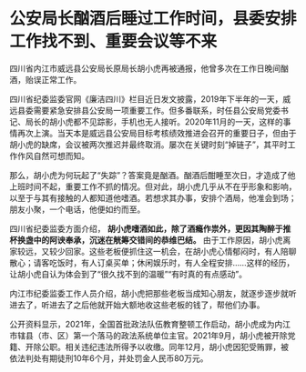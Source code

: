 # 公安局长酗酒后睡过工作时间，县委安排工作找不到、重要会议等不来

四川省内江市威远县公安局长原局长胡小虎再被通报，他曾多次在工作日晚间酗酒，贻误正常工作。

四川省纪委监委官网《廉洁四川》栏目近日发文披露，2019年下半年的一天，威远县委需要紧急安排县公安局一项重要工作。但多番联系，时任县公安局党委书记、局长的胡小虎都不见踪影，手机也无人接听。2020年11月的一天，这样的事情再次上演。当天本是威远县公安局目标考核绩效推进会召开的重要日子，但由于胡小虎的缺席，会议被两次推迟并最终取消。屡次在关键时刻“掉链子”，其平时工作作风自然可想而知。

那么，胡小虎为何玩起了“失踪”？答案竟是酗酒。酗酒后酣睡至次日，才造成了他上班时间不起，重要工作不抓的情况。但对此，胡小虎几乎从不在乎形象和影响，以至于与其有接触的人都知道他嗜酒。若想求其办事，安排个酒局，他准会到场；朋友小聚，一个电话，他便如约而至。

四川省纪委监委方面介绍， **胡小虎嗜酒如此，除了酒瘾作祟外，更因其陶醉于推杯换盏中的阿谀奉承，沉迷在觥筹交错间的恭维巴结。**
由于工作原因，胡小虎离家较远，又较少回家。这些老板便抓住这一机会，在胡小虎心情郁闷时，有人陪聊散心；请客吃饭时，有人订桌买单；休闲娱乐时，有人全程安排……这样的经历，让胡小虎自认为体会到了“很久找不到的温暖”“有时真的有点感动”。

内江市纪委监委工作人员介绍，胡小虎把那些老板当成知心朋友，就逐步逐步就听进去了，听进去了之后他就开始大额地收这些老板的钱了，帮他们办事。

公开资料显示，2021年，全国首批政法队伍教育整顿工作启动，胡小虎成为内江市辖县（市、区）第一个落马的政法系统单位主官。2021年9月，胡小虎被开除党籍、开除公职。相关违纪违法所得予以收缴。同年12月，胡小虎因犯受贿罪，被依法判处有期徒刑10年6个月，并处罚金人民币80万元。

